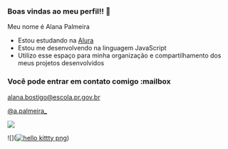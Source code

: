 ### Boas vindas ao meu perfil!! 🤍

Meu nome é Alana Palmeira

- Estou estudando na [Alura](https://www.alura.com.br)
- Estou me desenvolvendo na linguagem JavaScript
- Utilizo esse espaço para minha organização e compartilhamento dos meus projetos desenvolvidos

### Você pode entrar em contato comigo :mailbox

alana.bostigo@escola.pr.gov.br

[@a.palmeira_](https://www.instagram.com/a.palmeira_/)

![](https://media.tenor.com/9LUr-_obbVAAAAAC/hello-kitty.gif)

![](<a href="https://im.ge/i/PvDOhP"><img src="https://i.im.ge/2023/10/17/PvDOhP.hello-kittty-png.th.jpg" alt="hello kittty png" border="0"></a>)
